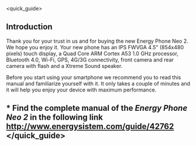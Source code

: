 <quick_guide>

## Introduction
Thank you for your trust in us and for buying the new Energy Phone Neo 2. We hope you enjoy it.
Your new phone has an IPS FWVGA 4.5" (854x480 pixels) touch display, a Quad Core ARM Cortex A53 1.0 GHz processor, Bluetooth 4.0, Wi-Fi, GPS, 4G/3G connectivity, front camera and rear camera with flash and a Xtreme Sound speaker.

Before you start using your smartphone we recommend you to read this manual and familiarize yourself with it. It only takes a couple of minutes and it will help you enjoy your device with maximum performance.

## <unique> * Find the complete manual of the *Energy Phone Neo 2* in the following link  http://www.energysistem.com/guide/42762 </unique> </quick_guide>


